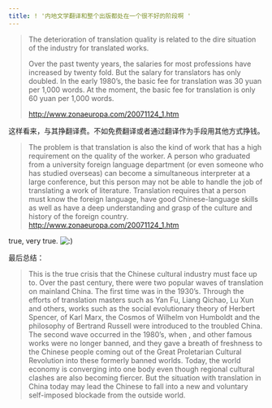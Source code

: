 ```yaml
---
title: ! '内地文学翻译和整个出版都处在一个很不好的阶段啊 '
---
```


<blockquote>
  <p>The deterioration of translation quality is related to the dire situation of the industry for translated works.</p>
  
  <p>Over the past twenty years, the salaries for most professions have increased by twenty fold.  But the salary for translators has only doubled.  In the early 1980&#8217;s, the basic fee for translation was 30 yuan per 1,000 words.  At the moment, the basic fee for translation is only 60 yuan per 1,000 words.</p>
  
  <p><a href="http://www.zonaeuropa.com/20071124_1.htm">http://www.zonaeuropa.com/20071124_1.htm</a></p>
</blockquote>

<p>这样看来，与其挣翻译费。不如免费翻译或者通过翻译作为手段用其他方式挣钱。</p>

<blockquote>
  <p>The problem is that translation is also the kind of work that has a high requirement on the quality of the worker.  A person who graduated from a university foreign language department (or even someone who has studied overseas) can become a simultaneous interpreter at a large conference, but this person may not be able to handle the job of translating a work of literature.  Translation requires that a person must know the foreign language, have good Chinese-language skills as well as have a deep understanding and grasp of the culture and history of the foreign country.
  <a href="http://www.zonaeuropa.com/20071124_1.htm">http://www.zonaeuropa.com/20071124_1.htm</a></p>
</blockquote>

<p>true, very true. <img src='http://www.rijiben.org/smilies/icon_smile.gif' alt=':)' class='wp-smiley' /> </p>

<p>最后总结：</p>

<blockquote>
  <p>This is the true crisis that the Chinese cultural industry must face up to.  Over the past century, there were two popular waves of translation on mainland China.  The first time was in the 1930&#8217;s.  Through the efforts of translation masters such as Yan Fu, Liang Qichao, Lu Xun and others, works such as the social evolutionary theory of Herbert Spencer, <Capital> of Karl Marx, the Cosmos of Wilhelm von Humboldt and the philosophy of Bertrand Russell were introduced to the troubled China.  The second wave occurred in the 1980&#8217;s, when <Les Miserables>, <War and Peace> and other famous works were no longer banned, and they gave a breath of freshness to the Chinese people coming out of the Great Proletarian Cultural Revolution into these formerly banned worlds.  Today, the world economy is converging into one body even though regional cultural clashes are also becoming fiercer.  But the situation with translation in China today may lead the Chinese to fall into a new and voluntary self-imposed blockade from the outside world.</p>
</blockquote>
